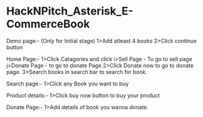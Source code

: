 # HackNPitch_Asterisk_E-CommerceBook

Demo page:- (Only for Initial stage)
1>Add atleast 4 books
2>Click continue button

Home Page:-
1>Click Catagories and click
    i>Sell Page - To go to sell page
    j>Donate Page - to go to donate Page
2>Click Donate now to go to donate page.
3>Search books in search bar to search for book.

Search page:-
1>Click any Book you want to buy

Product details:-
1>Click buy now button to buy your product

Donate Page:-
1>Add details of book you wanna donate.
